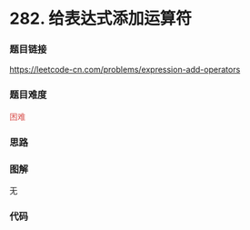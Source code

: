# 282. 给表达式添加运算符

### 题目链接

https://leetcode-cn.com/problems/expression-add-operators

### 题目难度

<font color=#D9534F>困难</font>

### 思路



### 图解

无

### 代码

```python
```